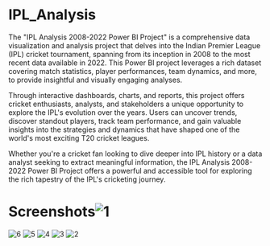 # IPL_Analysis
The "IPL Analysis 2008-2022 Power BI Project" is a comprehensive data visualization and analysis project that delves into the Indian Premier League (IPL) cricket tournament, spanning from its inception in 2008 to the most recent data available in 2022. This Power BI project leverages a rich dataset covering match statistics, player performances, team dynamics, and more, to provide insightful and visually engaging analyses.

Through interactive dashboards, charts, and reports, this project offers cricket enthusiasts, analysts, and stakeholders a unique opportunity to explore the IPL's evolution over the years. Users can uncover trends, discover standout players, track team performance, and gain valuable insights into the strategies and dynamics that have shaped one of the world's most exciting T20 cricket leagues.

Whether you're a cricket fan looking to dive deeper into IPL history or a data analyst seeking to extract meaningful information, the IPL Analysis 2008-2022 Power BI Project offers a powerful and accessible tool for exploring the rich tapestry of the IPL's cricketing journey.


# Screenshots![1](https://github.com/amankayat/IPL_Analysis/assets/72142181/de35d511-00ee-44d2-bd35-e5015fd21efd)
![6](https://github.com/amankayat/IPL_Analysis/assets/72142181/30f8a3d9-b360-44fe-a260-e9a08aacb366)
![5](https://github.com/amankayat/IPL_Analysis/assets/72142181/c9c31c31-df14-4b5b-a97c-27f9f1852192)
![4](https://github.com/amankayat/IPL_Analysis/assets/72142181/45f6219f-47c3-4cf2-8389-1da6443b36d7)
![3](https://github.com/amankayat/IPL_Analysis/assets/72142181/87c333e7-c73a-43ff-a3e8-74c9c5d1f88a)
![2](https://github.com/amankayat/IPL_Analysis/assets/72142181/1a0bf4e3-b071-49e0-96fc-dadcef6db846)
